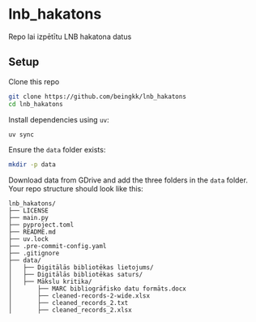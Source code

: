 # lnb_hakatons

Repo lai izpētītu LNB hakatona datus

## Setup

Clone this repo

```bash
git clone https://github.com/beingkk/lnb_hakatons
cd lnb_hakatons
```

Install dependencies using `uv`:

```bash
uv sync
```

Ensure the `data` folder exists:

```bash
mkdir -p data
```

Download data from GDrive and add the three folders in the `data` folder. Your repo structure should look like this:

```
lnb_hakatons/
├── LICENSE
├── main.py
├── pyproject.toml
├── README.md
├── uv.lock
├── .pre-commit-config.yaml
├── .gitignore
├── data/
│   ├── Digitālās bibliotēkas lietojums/
│   ├── Digitālās bibliotēkas saturs/
│   ├── Mākslu kritika/
│       ├── MARC bibliogrāfisko datu formāts.docx
│       ├── cleaned-records-2-wide.xlsx
│       ├── cleaned_records_2.txt
│       ├── cleaned_records_2.xlsx
```
